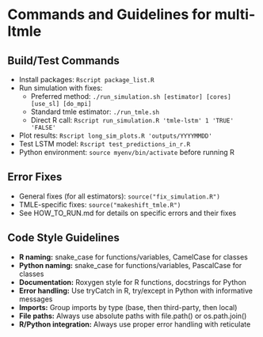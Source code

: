 # Commands and Guidelines for multi-ltmle

## Build/Test Commands
- Install packages: `Rscript package_list.R`
- Run simulation with fixes:
  - Preferred method: `./run_simulation.sh [estimator] [cores] [use_sl] [do_mpi]`
  - Standard tmle estimator: `./run_tmle.sh`
  - Direct R call: `Rscript run_simulation.R 'tmle-lstm' 1 'TRUE' 'FALSE'`
- Plot results: `Rscript long_sim_plots.R 'outputs/YYYYMMDD'`
- Test LSTM model: `Rscript test_predictions_in_r.R`
- Python environment: `source myenv/bin/activate` before running R

## Error Fixes
- General fixes (for all estimators): `source("fix_simulation.R")`
- TMLE-specific fixes: `source("makeshift_tmle.R")`
- See HOW_TO_RUN.md for details on specific errors and their fixes

## Code Style Guidelines
- **R naming:** snake_case for functions/variables, CamelCase for classes
- **Python naming:** snake_case for functions/variables, PascalCase for classes
- **Documentation:** Roxygen style for R functions, docstrings for Python
- **Error handling:** Use tryCatch in R, try/except in Python with informative messages
- **Imports:** Group imports by type (base, then third-party, then local)
- **File paths:** Always use absolute paths with file.path() or os.path.join()
- **R/Python integration:** Always use proper error handling with reticulate